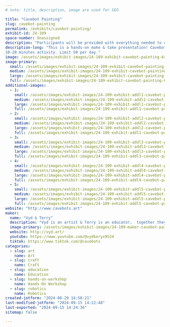 ```yaml
---
# note: title, description, image are used for SEO

title: "Cavebot Painting"
slug: cavebot-painting
permalink: /exhibits/cavebot-painting/
exhibit-id: 24-109
space-number: Unassigned
description: "Participants will be provided with everything needed to create your own cavebot painting. "
description-long: "This is a hands-on make & take presentation! Cavebots are little robots that paint. Maker Faire guests will be provided a robot, 4x6 canvas, paint, instruction and allowed to keep the robot artist and canvas as a memory of MFO24.
10-20 minutes activity. Limit 50 per day."
image: /assets/images/exhibit-images/24-109-exhibit-cavebot-painting-6x4canvas-large.jpg
image-primary: 
  small: /assets/images/exhibit-images/24-109-exhibit-cavebot-painting-6x4canvas-small.jpg
  medium: /assets/images/exhibit-images/24-109-exhibit-cavebot-painting-6x4canvas-medium.jpg
  large: /assets/images/exhibit-images/24-109-exhibit-cavebot-painting-6x4canvas-large.jpg
  full: /assets/images/exhibit-images/24-109-exhibit-cavebot-painting-6x4canvas-full.jpg
additional-images: 
  - 1:
    small: /assets/images/exhibit-images/24-109-exhibit-addl1-cavebot-painting-6x4frameb-small.jpg
    medium: /assets/images/exhibit-images/24-109-exhibit-addl1-cavebot-painting-6x4frameb-medium.jpg
    large: /assets/images/exhibit-images/24-109-exhibit-addl1-cavebot-painting-6x4frameb-large.jpg
    full: /assets/images/exhibit-images/24-109-exhibit-addl1-cavebot-painting-6x4frameb-full.jpg
  - 2:
    small: /assets/images/exhibit-images/24-109-exhibit-addl2-cavebot-painting-6x4framew-small.jpg
    medium: /assets/images/exhibit-images/24-109-exhibit-addl2-cavebot-painting-6x4framew-medium.jpg
    large: /assets/images/exhibit-images/24-109-exhibit-addl2-cavebot-painting-6x4framew-large.jpg
    full: /assets/images/exhibit-images/24-109-exhibit-addl2-cavebot-painting-6x4framew-full.jpg
  - 3:
    small: /assets/images/exhibit-images/24-109-exhibit-addl3-cavebot-painting-knightmaresduallighting-small.jpg
    medium: /assets/images/exhibit-images/24-109-exhibit-addl3-cavebot-painting-knightmaresduallighting-medium.jpg
    large: /assets/images/exhibit-images/24-109-exhibit-addl3-cavebot-painting-knightmaresduallighting-large.jpg
    full: /assets/images/exhibit-images/24-109-exhibit-addl3-cavebot-painting-knightmaresduallighting-full.jpg
  - 4:
    small: /assets/images/exhibit-images/24-109-exhibit-addl4-cavebot-painting-cavebotartists-small.jpg
    medium: /assets/images/exhibit-images/24-109-exhibit-addl4-cavebot-painting-cavebotartists-medium.jpg
    large: /assets/images/exhibit-images/24-109-exhibit-addl4-cavebot-painting-cavebotartists-large.jpg
    full: /assets/images/exhibit-images/24-109-exhibit-addl4-cavebot-painting-cavebotartists-full.jpg
  - 5:
    small: /assets/images/exhibit-images/24-109-exhibit-addl5-cavebot-painting-spideycavebot-small.jpg
    medium: /assets/images/exhibit-images/24-109-exhibit-addl5-cavebot-painting-spideycavebot-medium.jpg
    large: /assets/images/exhibit-images/24-109-exhibit-addl5-cavebot-painting-spideycavebot-large.jpg
    full: /assets/images/exhibit-images/24-109-exhibit-addl5-cavebot-painting-spideycavebot-full.jpg
website: "http://www.cavebots.art"
maker: 
  name: "Vyd & Terry"
  description: "Vyd is an artist & Terry is an educator,  together they present S.T.E.A.M. & hands-on Cavebot painting. "
  image-primary: /assets/images/exhibit-images/24-109-maker-cavebot-painting-vyd-terry-1-medium.jpg
  website: http://vyd.art/
  youtube: https://www.youtube.com/@vydkeryx9524
  tiktok: https://www.tiktok.com/@cavebots
categories: 
  - slug: art
    name: Art
  - slug: craft
    name: Craft
  - slug: education
    name: Education
  - slug: hands-on-workshop
    name: Hands-On Workshop
  - slug: robotics
    name: Robotics
created-jotform: "2024-08-29 14:58:21"
last-modified-jotform: "2024-09-15 14:22:48"
last-exported: "2024-09-15 14:24:36"
sitemap: false

---
```

